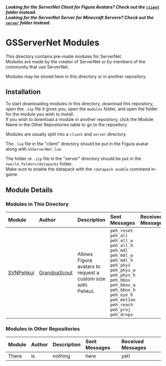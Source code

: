 <h5>

Looking for the ServerNet Client for Figura Avatars? Check out the [`client`](../client/) folder instead.  
Looking for the ServerNet Server for Minecraft Servers? Check out the [`server`](../server/) folder instead.
</h5>

# GSServerNet Modules
This directory contains pre-made modules for ServerNet.  
Modules are made by the creator of ServerNet or by members of the community that use ServerNet.

Modules may be stored here in this directory or in another repository.


## Installation
To start downloading modules in this directory, download this repository, open the `.zip` file it gives you, open the
`modules` folder, and open the folder for the module you wish to install.  
If you wish to download a module in another repository, click the Module Name in the Other Repositories table to go to
the repository.

Modules are usually split into a `client` and `server` directory.

The `.lua` file in the "client" directory should be put in the Figura avatar along with `GSServerNet.lua`.

The folder or `.zip` file in the "server" directory should be put in the `<world_folder>/datapacks` folder.  
Make sure to enable the datapack with the `/datapack enable` command in-game.


## Module Details
[>1]: ./gs_svnpehkui

[@1]: https://github.com/GrandpaScout


### Modules in This Directory

| Module          | Author             | Description                                                 | Sent Messages | Received Messages |
|:----------------|:-------------------|:------------------------------------------------------------|:--------------|:------------------|
| [SVNPehkui][>1] | [GrandpaScout][@1] | Allows Figura avatars to request a custom size with Pehkui. | `peh_reset` `peh_all` `peh_all_w` `peh_all_h` `peh_mdl` `peh_mdl_w` `peh_mdl_h` `peh_phys` `peh_phys_w` `peh_phys_h` `peh_bbox` `peh_bbox_w` `peh_bbox_h` `peh_eye_h` `peh_motion` `peh_reach` `peh_proj` `peh_drops` |                   |

### Modules in Other Repositories

| Module | Author | Description | Sent Messages | Received Messages |
|:-------|:-------|:------------|:--------------|:------------------|
| There  | is     | nothing     | here          | yet!              |
